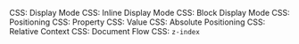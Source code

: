 CSS: Display Mode
CSS: Inline Display Mode
CSS: Block Display Mode
CSS: Positioning
CSS: Property
CSS: Value
CSS: Absolute Positioning
CSS: Relative Context
CSS: Document Flow
CSS: `z-index`

